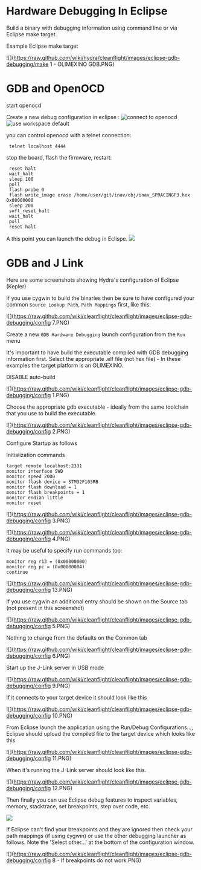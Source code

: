 # Hardware Debugging In Eclipse

Build a binary with debugging information using command line or via Eclipse make target.

Example Eclipse make target

![](https://raw.github.com/wiki/hydra/cleanflight/images/eclipse-gdb-debugging/make 1 - OLIMEXINO GDB.PNG)

# GDB and OpenOCD

start openocd

Create a new debug configuration in eclipse :
![connect to openocd](http://i.imgur.com/somJLnq.png)
![use workspace default](http://i.imgur.com/LTtioaF.png)

you can control openocd with a telnet connection:

     telnet localhost 4444

stop the board, flash the firmware, restart:

     reset halt
     wait_halt 
     sleep 100
     poll
     flash probe 0
     flash write_image erase /home/user/git/inav/obj/inav_SPRACINGF3.hex 0x08000000
     sleep 200
     soft_reset_halt
     wait_halt
     poll
     reset halt

A this point you can launch the debug in Eclispe.
![](http://i.imgur.com/u7wDgxv.png)

# GDB and J Link

Here are some screenshots showing Hydra's configuration of Eclipse (Kepler)

If you use cygwin to build the binaries then be sure to have configured your common `Source Lookup Path`, `Path Mappings` first, like this:

![](https://raw.github.com/wiki/cleanflight/cleanflight/images/eclipse-gdb-debugging/config 7.PNG)


Create a new `GDB Hardware Debugging` launch configuration from the `Run` menu

It's important to have build the executable compiled with GDB debugging information first.
Select the appropriate .elf file (not hex file) - In these examples the target platform is an OLIMEXINO.

DISABLE auto-build

![](https://raw.github.com/wiki/cleanflight/cleanflight/images/eclipse-gdb-debugging/config 1.PNG)

Choose the appropriate gdb executable - ideally from the same toolchain that you use to build the executable.

![](https://raw.github.com/wiki/cleanflight/cleanflight/images/eclipse-gdb-debugging/config 2.PNG)

Configure Startup as follows

Initialization commands

```
target remote localhost:2331
monitor interface SWD
monitor speed 2000
monitor flash device = STM32F103RB
monitor flash download = 1
monitor flash breakpoints = 1
monitor endian little
monitor reset
```


![](https://raw.github.com/wiki/cleanflight/cleanflight/images/eclipse-gdb-debugging/config 3.PNG)

![](https://raw.github.com/wiki/cleanflight/cleanflight/images/eclipse-gdb-debugging/config 4.PNG)

It may be useful to specify run commands too:

```
monitor reg r13 = (0x00000000)
monitor reg pc = (0x00000004)
continue
```

![](https://raw.github.com/wiki/cleanflight/cleanflight/images/eclipse-gdb-debugging/config 13.PNG)

If you use cygwin an additional entry should be shown on the Source tab (not present in this screenshot)

![](https://raw.github.com/wiki/cleanflight/cleanflight/images/eclipse-gdb-debugging/config 5.PNG)

Nothing to change from the defaults on the Common tab

![](https://raw.github.com/wiki/cleanflight/cleanflight/images/eclipse-gdb-debugging/config 6.PNG)

Start up the J-Link server in USB mode

![](https://raw.github.com/wiki/cleanflight/cleanflight/images/eclipse-gdb-debugging/config 9.PNG)

If it connects to your target device it should look like this

![](https://raw.github.com/wiki/cleanflight/cleanflight/images/eclipse-gdb-debugging/config 10.PNG)

From Eclipse launch the application using the Run/Debug Configurations..., Eclipse should upload the compiled file to the target device which looks like this
 
![](https://raw.github.com/wiki/cleanflight/cleanflight/images/eclipse-gdb-debugging/config 11.PNG)

When it's running the J-Link server should look like this.

![](https://raw.github.com/wiki/cleanflight/cleanflight/images/eclipse-gdb-debugging/config 12.PNG)

Then finally you can use Eclipse debug features to inspect variables, memory, stacktrace, set breakpoints, step over code, etc.

![](https://raw.github.com/wiki/cleanflight/cleanflight/images/eclipse-gdb-debugging/debugging.PNG)

If Eclipse can't find your breakpoints and they are ignored then check your path mappings (if using cygwin) or use the other debugging launcher as follows.  Note the 'Select other...' at the bottom of the configuration window.

![](https://raw.github.com/wiki/cleanflight/cleanflight/images/eclipse-gdb-debugging/config 8 - If breakpoints do not work.PNG)

